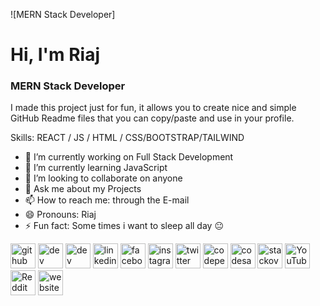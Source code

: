 ![MERN Stack Developer]
# Hi, I'm Riaj
### MERN Stack Developer


I made this project just for fun, it allows you to create nice and simple GitHub Readme files that you can copy/paste and use in your profile.

Skills: REACT / JS / HTML / CSS/BOOTSTRAP/TAILWIND

- 🔭 I’m currently working on Full Stack Development 
- 🌱 I’m currently learning JavaScript 
- 👯 I’m looking to collaborate on anyone 
- 💬 Ask me about my Projects 
- 📫 How to reach me: through the E-mail 
- 😄 Pronouns: Riaj 
- ⚡ Fun fact: Some times i want to sleep all day 😐 


[<img src='https://cdn.jsdelivr.net/npm/simple-icons@3.0.1/icons/github.svg' alt='github' height='40'>](https://github.com/connectriaj)  [<img src='https://cdn.jsdelivr.net/npm/simple-icons@3.0.1/icons/dev-dot-to.svg' alt='dev' height='40'>](https://dev.to/connectriaj)  [<img src='https://cdn.jsdelivr.net/npm/simple-icons@3.0.1/icons/hashnode.svg' alt='dev' height='40'>](connectriaj)  [<img src='https://cdn.jsdelivr.net/npm/simple-icons@3.0.1/icons/linkedin.svg' alt='linkedin' height='40'>](https://www.linkedin.com/in/connectriaj/)  [<img src='https://cdn.jsdelivr.net/npm/simple-icons@3.0.1/icons/facebook.svg' alt='facebook' height='40'>](https://www.facebook.com/connectriaj)  [<img src='https://cdn.jsdelivr.net/npm/simple-icons@3.0.1/icons/instagram.svg' alt='instagram' height='40'>](https://www.instagram.com/connectriaj/)  [<img src='https://cdn.jsdelivr.net/npm/simple-icons@3.0.1/icons/twitter.svg' alt='twitter' height='40'>](https://twitter.com/connectriaj)  [<img src='https://cdn.jsdelivr.net/npm/simple-icons@3.0.1/icons/codepen.svg' alt='codepen' height='40'>](https://codepen.io/connectriaj)  [<img src='https://cdn.jsdelivr.net/npm/simple-icons@3.0.1/icons/codesandbox.svg' alt='codesandbox' height='40'>](https://codesandbox.io/u/connectriaj)  [<img src='https://cdn.jsdelivr.net/npm/simple-icons@3.0.1/icons/stackoverflow.svg' alt='stackoverflow' height='40'>](https://stackoverflow.com/users/connectriaj)  [<img src='https://cdn.jsdelivr.net/npm/simple-icons@3.0.1/icons/youtube.svg' alt='YouTube' height='40'>](https://www.youtube.com/channel/connectriaj)  [<img src='https://cdn.jsdelivr.net/npm/simple-icons@3.0.1/icons/reddit.svg' alt='Reddit' height='40'>](https://www.reddit.com/user/connectriaj)  [<img src='https://cdn.jsdelivr.net/npm/simple-icons@3.0.1/icons/icloud.svg' alt='website' height='40'>](https://www.connectriaj.com)  

